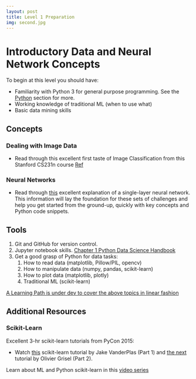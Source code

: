 ```yaml
---
layout: post
title: Level 1 Preparation
img: second.jpg
---
```


# Introductory Data and Neural Network Concepts

To begin at this level you should have:

- Familiarity with Python 3 for general purpose programming.  See the [Python](/navigating-ml/learning-python) section for more.
- Working knowledge of traditional ML (when to use what)
- Basic data mining skills

## Concepts

### Dealing with Image Data

- Read through this excellent first taste of Image Classification from this Stanford CS231n course [Ref](http://cs231n.github.io/classification/)

### Neural Networks

* Read through [this](http://sebastianraschka.com/Articles/2015_singlelayer_neurons.html) excellent explanation of a single-layer neural network.  This information will lay the foundation for these sets of challenges and help you get started from the ground-up, quickly with key concepts and Python code snippets.


## Tools

1. Git and GitHub for version control.
2. Jupyter notebook skills. [Chapter 1 Python Data Science Handbook](https://jakevdp.github.io/PythonDataScienceHandbook/)
1. Get a good grasp of Python for data tasks:
    1. How to read data (matplotlib, Pillow/PIL, opencv)
    2. How to manipulate data (numpy, pandas, scikit-learn) 
    3. How to plot data (matplotlib, plotly)
    4. Traditional ML (scikit-learn)

[A Learning Path is under dev to cover the above topics in linear fashion]()

## Additional Resources

### Scikit-Learn

Excellent 3-hr scikit-learn tutorials from PyCon 2015:

- Watch [this](https://www.youtube.com/watch?v=L7R4HUQ-eQ0) scikit-learn tutorial by Jake VanderPlas (Part 1) and [the next](https://www.youtube.com/watch?v=oGqGxvqA9-k) tutorial by Olivier Grisel (Part 2).

Learn about ML and Python scikit-learn in this [video series](https://www.youtube.com/playlist?list=PL5-da3qGB5ICeMbQuqbbCOQWcS6OYBr5A)


